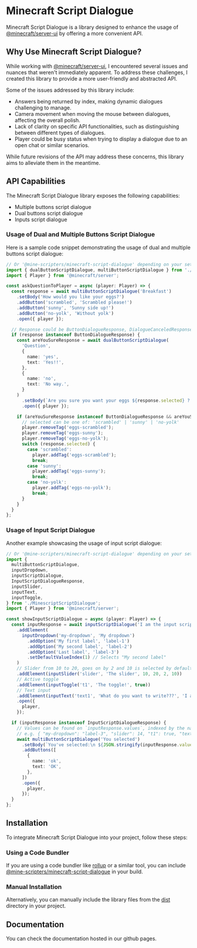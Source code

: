 # Minecraft Script Dialogue

Minecraft Script Dialogue is a library designed to enhance the usage of
[@minecraft/server-ui](https://www.npmjs.com/package/@minecraft/server-ui)
by offering a more convenient API.

## Why Use Minecraft Script Dialogue?

While working with [@minecraft/server-ui](https://www.npmjs.com/package/@minecraft/server-ui),
I encountered several issues and nuances that weren't immediately apparent.
To address these challenges, I created this library to provide a more user-friendly and abstracted API.

Some of the issues addressed by this library include:

- Answers being returned by index, making dynamic dialogues challenging to manage.
- Camera movement when moving the mouse between dialogues, affecting the overall polish.
- Lack of clarity on specific API functionalities, such as distinguishing between different types of dialogues.
- Player could be busy status when trying to display a dialogue due to an open chat or similar scenarios.

While future revisions of the API may address these concerns, this library aims to alleviate them in the meantime.

## API Capabilities

The Minecraft Script Dialogue library exposes the following capabilities:

- Multiple buttons script dialogue
- Dual buttons script dialogue
- Inputs script dialogue

### Usage of Dual and Multiple Buttons Script Dialogue

Here is a sample code snippet demonstrating the usage of dual and multiple buttons script dialogue:

```typescript
// Or '@mine-scripters/minecraft-script-dialogue' depending on your setup
import { dualButtonScriptDialogue, multiButtonScriptDialogue } from './MinescriptScriptDialogue';
import { Player } from '@minecraft/server';

const askQuestionToPlayer = async (player: Player) => {
  const response = await multiButtonScriptDialogue('Breakfast')
    .setBody('How would you like your eggs?')
    .addButton('scrambled', 'Scrambled please!')
    .addButton('sunny', 'Sunny side up!')
    .addButton('no-yolk', 'Without yolk')
    .open({ player });

  // Response could be ButtonDialogueResponse, DialogueCanceledResponse or DialogueRejectedResponse
  if (response instanceof ButtonDialogueResponse) {
    const areYouSureResponse = await dualButtonScriptDialogue(
      'Question',
      {
        name: 'yes',
        text: 'Yes!!',
      },
      {
        name: 'no',
        text: 'No way.',
      }
    )
      .setBody(`Are you sure you want your eggs ${response.selected} ?!`)
      .open({ player });

    if (areYouSureResponse instanceof ButtonDialogueResponse && areYouSureResponse.selected === 'yes') {
      // selected can be one of: 'scrambled' | 'sunny' | 'no-yolk'
      player.removeTag('eggs-scrambled');
      player.removeTag('eggs-sunny');
      player.removeTag('eggs-no-yolk');
      switch (response.selected) {
        case 'scrambled':
          player.addTag('eggs-scrambled');
          break;
        case 'sunny':
          player.addTag('eggs-sunny');
          break;
        case 'no-yolk':
          player.addTag('eggs-no-yolk');
          break;
      }
    }
  }
};
```

### Usage of Input Script Dialogue

Another example showcasing the usage of input script dialogue:

```typescript
// Or '@mine-scripters/minecraft-script-dialogue' depending on your setup
import {
  multiButtonScriptDialogue,
  inputDropdown,
  inputScriptDialogue,
  InputScriptDialogueResponse,
  inputSlider,
  inputText,
  inputToggle,
} from './MinescriptScriptDialogue';
import { Player } from '@minecraft/server';

const showInputScriptDialogue = async (player: Player) => {
  const inputResponse = await inputScriptDialogue('I am the input script dialogue')
    .addElement(
      inputDropdown('my-dropdown', 'My dropdown')
        .addOption('My first label', 'label-1')
        .addOption('My second label', 'label-2')
        .addOption('Last label', 'label-3')
        .setDefaultValueIndex(1) // Selects "My second label"
    )
    // Slider from 10 to 20, goes on by 2 and 10 is selected by default
    .addElement(inputSlider('slider', 'The slider', 10, 20, 2, 10))
    // Active toggle
    .addElement(inputToggle('t1', 'The toggle!', true))
    // Text input
    .addElement(inputText('text1', 'What do you want to write???', 'I am the placeholder', 'default value'))
    .open({
      player,
    });

  if (inputResponse instanceof InputScriptDialogueResponse) {
    // Values can be found on `inputResponse.values`, indexed by the name.
    // e.g. { "my-dropdown": "label-3", "slider": 14, "t1": true, "text1": "My stuff" }
    await multiButtonScriptDialogue('You selected')
      .setBody(`You've selected:\n ${JSON.stringify(inputResponse.values, undefined, 2)}`)
      .addButtons([
        {
          name: 'ok',
          text: 'OK',
        },
      ])
      .open({
        player,
      });
  }
};
```

## Installation

To integrate Minecraft Script Dialogue into your project, follow these steps:

### Using a Code Bundler

If you are using a code bundler like [rollup](https://rollupjs.org/) or a similar tool,
you can include [@mine-scripters/minecraft-script-dialogue](https://www.npmjs.com/package/@mine-scripters/minecraft-script-dialogue) in your build.

### Manual Installation

Alternatively, you can manually include the library files from the [dist](./dist) directory in your project.

## Documentation

You can check the documentation hosted in our github pages.
